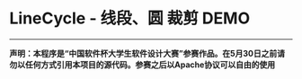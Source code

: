 # LineCycle - 线段、圆 裁剪 DEMO

----------

**声明：本程序是“中国软件杯大学生软件设计大赛”参赛作品。在5月30日之前请勿以任何方式引用本项目的源代码。参赛之后以Apache协议可以自由的使用**

